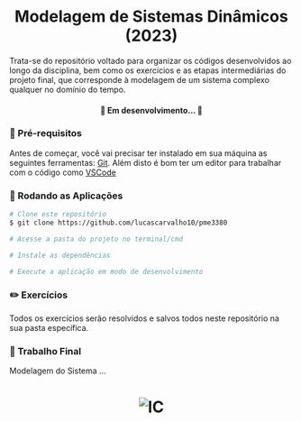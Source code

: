 <h1 align="center">Modelagem de Sistemas Dinâmicos (2023)</h1>

Trata-se do repositório voltado para organizar os códigos desenvolvidos ao longo da disciplina, bem como os exercícios e as etapas intermediárias do projeto final, que corresponde à modelagem de um sistema complexo qualquer no domínio do tempo. 

<h4 align="center"> 
	🚧  Em desenvolvimento...  🚧
</h4>

### 📝 Pré-requisitos

Antes de começar, você vai precisar ter instalado em sua máquina as seguintes ferramentas: [Git](https://git-scm.com).  Além disto é bom ter um editor para trabalhar com o código como [VSCode](https://code.visualstudio.com/)

### 🍁 Rodando as Aplicações

```bash
# Clone este repositório
$ git clone https://github.com/lucascarvalho10/pme3380

# Acesse a pasta do projeto no terminal/cmd

# Instale as dependências

# Execute a aplicação em modo de desenvolvimento
```

### ✏️ Exercícios 

Todos os exercícios serão resolvidos e salvos todos neste repositório na sua pasta específica. 

### 🚀 Trabalho Final

Modelagem do Sistema ...

<h1 align="center">
  <img alt="IC" title="#ic2023" src="https://media.tenor.com/Lbfyti3y8UkAAAAC/machine-learning-artificial-intelligence.gif" />
</h1>
